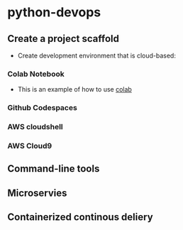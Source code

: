 # python-devops

## Create  a project scaffold

* Create development environment that is cloud-based: 

### Colab Notebook 

* This is an example of how to use [colab]()
### Github Codespaces
### AWS cloudshell
### AWS Cloud9

## Command-line tools

## Microservies

## Containerized continous deliery
